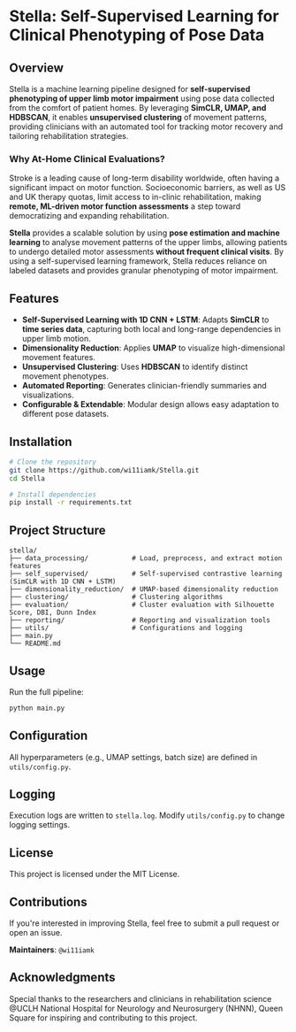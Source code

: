 # Stella: Self-Supervised Learning for Clinical Phenotyping of Pose Data

## Overview
Stella is a machine learning pipeline designed for **self-supervised phenotyping of upper limb motor impairment** using pose data collected from the comfort of patient homes. By leveraging **SimCLR, UMAP, and HDBSCAN**, it enables **unsupervised clustering** of movement patterns, providing clinicians with an automated tool for tracking motor recovery and tailoring rehabilitation strategies.

### **Why At-Home Clinical Evaluations?**
Stroke is a leading cause of long-term disability worldwide, often having a significant impact on motor function. Socioeconomic barriers, as well as US and UK therapy quotas, limit access to in-clinic rehabilitation, making **remote, ML-driven motor function assessments** a step toward democratizing and expanding rehabilitation. 

**Stella** provides a scalable solution by using **pose estimation and machine learning** to analyse movement patterns of the upper limbs, allowing patients to undergo detailed motor assessments **without frequent clinical visits**. By using a self-supervised learning framework, Stella reduces reliance on labeled datasets and provides granular phenotyping of motor impairment.

## Features
- **Self-Supervised Learning with 1D CNN + LSTM**: Adapts **SimCLR** to **time series data**, capturing both local and long-range dependencies in upper limb motion.
- **Dimensionality Reduction**: Applies **UMAP** to visualize high-dimensional movement features.
- **Unsupervised Clustering**: Uses **HDBSCAN** to identify distinct movement phenotypes.
- **Automated Reporting**: Generates clinician-friendly summaries and visualizations.
- **Configurable & Extendable**: Modular design allows easy adaptation to different pose datasets.

## Installation
```sh
# Clone the repository
git clone https://github.com/wi11iamk/Stella.git
cd Stella

# Install dependencies
pip install -r requirements.txt
```

## Project Structure
```
stella/
├── data_processing/           # Load, preprocess, and extract motion features
├── self_supervised/           # Self-supervised contrastive learning (SimCLR with 1D CNN + LSTM)
├── dimensionality_reduction/  # UMAP-based dimensionality reduction
├── clustering/                # Clustering algorithms
├── evaluation/                # Cluster evaluation with Silhouette Score, DBI, Dunn Index
├── reporting/                 # Reporting and visualization tools
├── utils/                     # Configurations and logging
├── main.py
└── README.md
```

## Usage
Run the full pipeline:
```sh
python main.py
```

## Configuration
All hyperparameters (e.g., UMAP settings, batch size) are defined in `utils/config.py`.

## Logging
Execution logs are written to `stella.log`. Modify `utils/config.py` to change logging settings.

## **License**
This project is licensed under the MIT License.

## Contributions
If you're interested in improving Stella, feel free to submit a pull request or open an issue.

**Maintainers**: `@wi11iamk`

## **Acknowledgments**
Special thanks to the researchers and clinicians in rehabilitation science @UCLH National Hospital for Neurology and Neurosurgery (NHNN), Queen Square for inspiring and contributing to this project.

